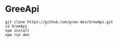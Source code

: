 # GreeApi 

```
git clone https://github.com/gree-dev/GreeApi.git
cd GreeApi
npm install
npm run dev
```